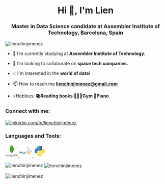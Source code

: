 <h1 align="center">Hi 👋, I'm Lien</h1>
<h3 align="center">Master in Data Science candidate at Assembler Institute of Technology, Barcelona, Spain</h3>

<p align="left"> <img src="https://komarev.com/ghpvc/?username=lienchinjimenez&label=Profile%20views&color=0e75b6&style=flat" alt="lienchinjimenez" /> </p>

- 🔭 I’m currently studying at **Assembler Institute of Technology.**

- 👯 I’m looking to collaborate on **space tech companies.**

- 💡 I'm interested in the **world of data**!

- 📫 How to reach me **lienchinjimenez@gmail.com**

- ⚡Hobbies: **📚Reading books 🏋🏻‍♀️Gym 🎹Piano**

<h3 align="left">Connect with me:</h3>
<p align="left">
<a href="https://linkedin.com/in/lienchinjiménez" target="blank"><img align="center" src="https://raw.githubusercontent.com/rahuldkjain/github-profile-readme-generator/master/src/images/icons/Social/linked-in-alt.svg" alt="linkedin.com/in/lienchinjiménez" height="30" width="40" /></a>
</p>

<h3 align="left">Languages and Tools:</h3>
<p align="left"> <a href="https://www.mongodb.com/" target="_blank" rel="noreferrer"> <img src="https://raw.githubusercontent.com/devicons/devicon/master/icons/mongodb/mongodb-original-wordmark.svg" alt="mongodb" width="40" height="40"/> </a> <a href="https://www.mysql.com/" target="_blank" rel="noreferrer"> <img src="https://raw.githubusercontent.com/devicons/devicon/master/icons/mysql/mysql-original-wordmark.svg" alt="mysql" width="40" height="40"/> </a> <a href="https://www.python.org" target="_blank" rel="noreferrer"> <img src="https://raw.githubusercontent.com/devicons/devicon/master/icons/python/python-original.svg" alt="python" width="40" height="40"/> </a> </p>

<p><img align="left" src="https://github-readme-stats.vercel.app/api/top-langs?username=lienchinjimenez&show_icons=true&locale=en&layout=compact" alt="lienchinjimenez" /></p>

<p>&nbsp;<img align="center" src="https://github-readme-stats.vercel.app/api?username=lienchinjimenez&show_icons=true&locale=en" alt="lienchinjimenez" /></p>

<p><img align="center" src="https://github-readme-streak-stats.herokuapp.com/?user=lienchinjimenez&" alt="lienchinjimenez" /></p>
